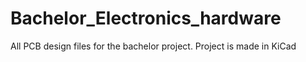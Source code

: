 # Bachelor_Electronics_hardware
All PCB design files for the bachelor project. Project is made in KiCad
